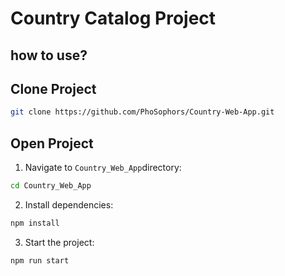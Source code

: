 # Country Catalog Project

## how to use?

## Clone Project 
```bash
git clone https://github.com/PhoSophors/Country-Web-App.git
```
## Open Project

1. Navigate to `Country_Web_App`directory:
```bash
cd Country_Web_App
```


2. Install dependencies:
```bash
npm install
```

3. Start the project:
```bash
npm run start
```




